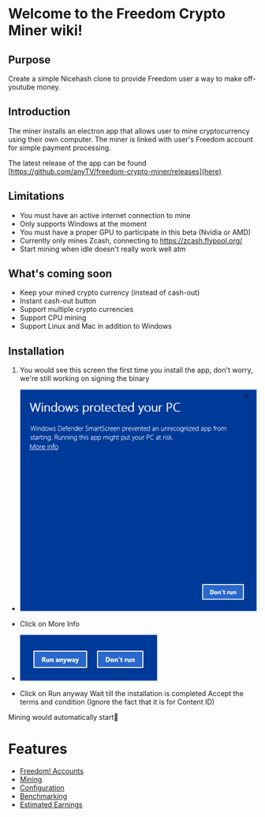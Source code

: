 # Welcome to the Freedom Crypto Miner wiki!

## Purpose
Create a simple Nicehash clone to provide Freedom user a way to make off-youtube money.

## Introduction
The miner installs an electron app that allows user to mine cryptocurrency using their own computer. The miner is linked with user's Freedom account for simple payment processing.

The latest release of the app can be found [https://github.com/anyTV/freedom-crypto-miner/releases](here)
## Limitations
* You must have an active internet connection to mine
* Only supports Windows at the moment
* You must have a proper GPU to participate in this beta (Nvidia or AMD)
* Currently only mines Zcash, connecting to https://zcash.flypool.org/
* Start mining when idle doesn't really work well atm
## What's coming soon
* Keep your mined crypto currency (instead of cash-out)
* Instant cash-out button
* Support multiple crypto currencies
* Support CPU mining
* Support Linux and Mac in addition to Windows
## Installation
1. You would see this screen the first time you install the app, don't worry, we're still working on signing the binary

* ![](https://github.com/anyTV/freedom-crypto-miner/blob/master/images/home1.png)

* Click on More Info
* ![](https://github.com/anyTV/freedom-crypto-miner/blob/master/images/home2.png)
* Click on Run anyway
Wait till the installation is completed
Accept the terms and condition (Ignore the fact that it is for Content ID)

Mining would automatically start
# Features
* [Freedom! Accounts](https://github.com/anyTV/freedom-crypto-miner/wiki/Freedom!-Accounts)
* [Mining](https://github.com/anyTV/freedom-crypto-miner/wiki/Mining)
* [Configuration](https://github.com/anyTV/freedom-crypto-miner/wiki/Configuration)
* [Benchmarking](https://github.com/anyTV/freedom-crypto-miner/wiki/Benchmarking)
* [Estimated Earnings](https://github.com/anyTV/freedom-crypto-miner/wiki/Estimated-Earnings)